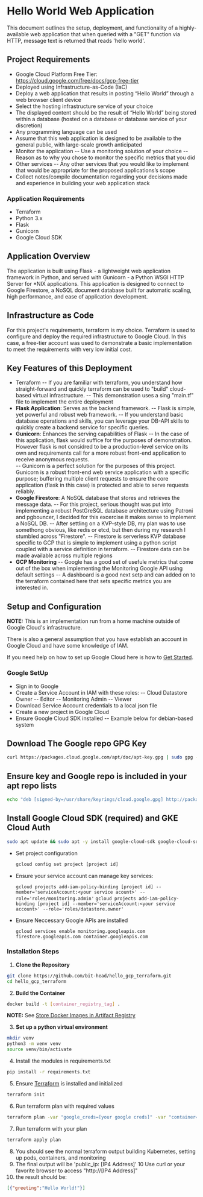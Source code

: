 # Hello World Web Application

This document outlines the setup, deployment, and functionality of a highly-available web application that when queried with a "GET" function via HTTP, message text is returned that reads 'hello world'.

## Project Requirements

- Google Cloud Platform Free Tier: <https://cloud.google.com/free/docs/gcp-free-tier>
- Deployed using Infrastructure-as-Code (IaC)
- Deploy a web application that results in posting “Hello World” through a web browser client device
- Select the hosting infrastructure service of your choice
- The displayed content should be the result of “Hello World” being stored within a database (hosted on a database or database service of your discretion)
- Any programming language can be used
- Assume that this web application is designed to be available to the general public, with large-scale growth anticipated
- Monitor the application
-- Use a monitoring solution of your choice
-- Reason as to why you chose to monitor the specific metrics that you did
- Other services
-- Any other services that you would like to implement that would be appropriate for the proposed applications’s scope
- Collect notes/compile documentation regarding your decisions made and experience in building your web application stack

### Application Requirements

- Terraform
- Python 3.x
- Flask
- Gunicorn
- Google Cloud SDK

## Application Overview

The application is built using Flask - a lightweight web application framework in Python, and served with Gunicorn - a Python WSGI HTTP Server for *NIX applications. This application is designed to connect to Google Firestore, a NoSQL document database built for automatic scaling, high performance, and ease of application development.

## Infrastructure as Code

For this project's requirements, terraform is my choice. Terraform is used to configure and deploy the required infrastructure to Google Cloud. In this case, a free-tier account was used to demonstrate a basic implementation to meet the requirements with very low initial cost.  

## Key Features of this Deployment

- Terraform
-- If you are familiar with terraform, you understand how straight-forward and quickly terraform can be used to "build" cloud-based virtual infrastructure.
-- This demonstration uses a sing "main.tf" file to implement the entire deployment
- **Flask Application**: Serves as the backend framework.
-- Flask is simple, yet powerful and robust web framework.
-- If you understand basic database operations and skills, you can leverage your DB-API skills to quickly create a backend service for specific queries.  
- **Gunicorn**: Enhances the serving capabilities of Flask
-- In the case of this application, flask would suffice for the purposes of demonstration. However flask is not considred to be a production-level service on its own and requirements call for a more robust front-end application to receive anonymous requests.  
-- Gunicorn is a perfect solution for the purposes of this project. Gunicorn is a robust front-end web service application with a specific purpose; buffering multiple client requests to ensure the core application (flask in this case) is protected and able to serve requests reliably.
- **Google Firestore**: A NoSQL database that stores and retrieves the message data.
-- For this project, serious thought was put into implementing a robust PostGreSQL database architecture using Patroni and pgbouncer, I decided for this excercise it makes sense to implement a NoSQL DB.
-- After settling on a KVP-style DB, my plan was to use somethong obvious, like redis or etcd, but then during my research I stumbled across "Firestore".
-- Firestore is serverless KVP database specific to GCP that is simple to implement using a python script coupled with a service definition in terraform.
-- Firestore data can be made available across multiple regions
- **GCP Monitoring**
-- Google has a good set of usefule metrics that come out of the box when implementing the Monitoring Google API using default settings
-- A dashboard is a good next setp and can added on to the terraform contained here that sets specific metrics you are interested in.

## Setup and Configuration

**NOTE:** This is an implementation run from a home machine outside of Google Cloud's infrastructure.

There is also a general assumption that you have establish an account in Google Cloud and have some knowledge of IAM.

If you need help on how to set up Google Cloud here is how to [Get Started](https://cloud.google.com/docs/get-started).

### Google SetUp

- Sign in to Google
- Create a Service Account in IAM with these roles:
-- Cloud Datastore Owner
-- Editor
-- Monitoring Admin
-- Viewer
- Download Service Account credentials to a local json file
- Create a new project in Google Cloud
- Ensure Google Cloud SDK installed
-- Example below for debian-based system

## Download The Google repo GPG Key

```bash
curl https://packages.cloud.google.com/apt/doc/apt-key.gpg | sudo gpg --dearmor -o /usr/share/keyrings/cloud.google.gpg
```

## Ensure key and Google repo is included in your apt repo lists

```bash
echo "deb [signed-by=/usr/share/keyrings/cloud.google.gpg] http://packages.cloud.google.com/apt cloud-sdk main" | sudo tee -a /etc/apt/sources.list.d/google-cloud-sdk.list
```

## Install Google Cloud SDK (required) and GKE Cloud Auth

```bash
sudo apt update && sudo apt -y install google-cloud-sdk google-cloud-sdk-gke-gcloud-auth-plugin
```

- Set project configuration

  ```bash
  gcloud config set project [project id]
  ```

- Ensure your service account can manage key services:

  `gcloud projects add-iam-policy-binding [project id] --member='serviceAccount:<your service acount>' --role='roles/monitoring.admin'`
  `gcloud projects add-iam-policy-binding [project id] --member='serviceAccount:<your service account>' --role='roles/datastore.owner'`

- Ensure Neccessary Google APIs are installed

  `gcloud services enable monitoring.googleapis.com firestore.googleapis.com container.googleapis.com`

### Installation Steps

1. **Clone the Repository**

  ```bash
  git clone https://github.com/bit-head/hello_gcp_terraform.git
  cd hello_gcp_terraform
  ```

2. **Build the Container**

  ```bash
  docker build -t [container_registry_tag] .
  ```

  **NOTE:** See [Store Docker Images in Artifact Registry](https://cloud.google.com/artifact-registry/docs/docker/store-docker-container-images)

3. **Set up a python virtual environment**

  ```bash
  mkdir venv
  python3 -m venv venv
  source venv/bin/activate
  ```

4. Install the modules in requirements.txt

  ```bash
  pip install -r requirements.txt
  ```

5. Ensure [Terraform](https://terraform.io) is installed and initialized
  
  ```bash
  terraform init
  ```

6. Run terraform plan with required values

  ```bash
  terraform plan -var "google_creds=[your google creds]" -var "container=[registry_tag]" -out plan
  ```

7. Run terraform with your plan

  ```bash
  terraform apply plan
  ```

8. You should see the normal terraform output building Kubernetes, setting up pods, containers, and monitoring
9. The final output will be 'public_ip: [IP4 Address]'
10 Use curl or your favorite browser to access "http://[IP4 Address]"
11. the result should be:

  ```json
  [{"greeting":"Hello World!"}]
  ```
